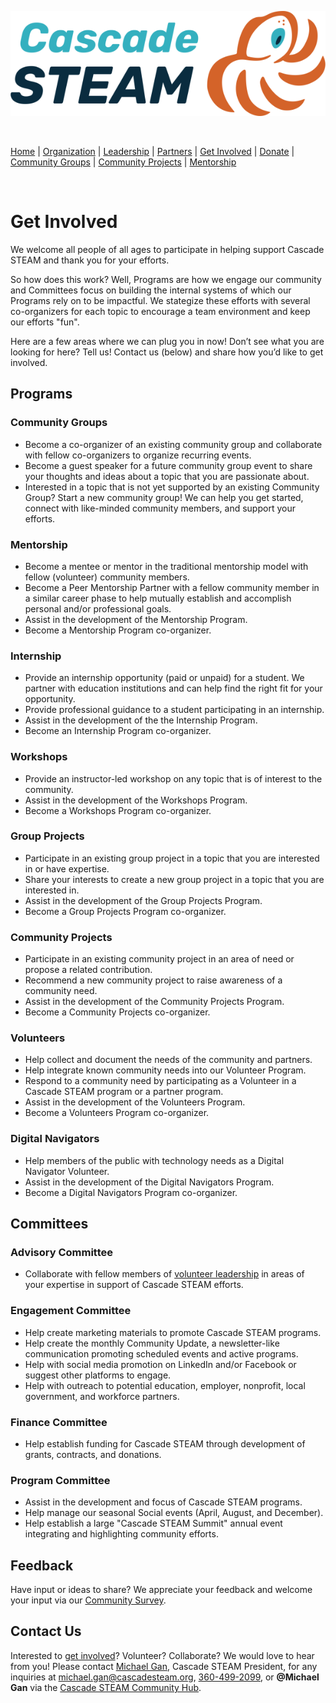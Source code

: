 <style>
  .header {
	display: none;
  }
  .footer {
	display: none;
  }
</style>

[![Cascade STEAM Logo](/assets/images/Cascade_STEAM_horizontal_logo_primary_1.png)](https://cascadesteam.org)

<br>

[Home](/) | [Organization](/organization) | [Leadership](/leadership) | [Partners](/partners) | [Get Involved](/get-involved) | [Donate](/donate) | [Community Groups](/community-groups) | [Community Projects](/community-projects) | [Mentorship](/mentorship)

<br>

# Get Involved

We welcome all people of all ages to participate in helping support Cascade STEAM and thank you for your efforts.

So how does this work? Well, Programs are how we engage our community and Committees focus on building the internal systems of which our Programs rely on to be impactful. We stategize these efforts with several co-organizers for each topic to encourage a team environment and keep our efforts "fun".

Here are a few areas where we can plug you in now! Don’t see what you are looking for here? Tell us! Contact us (below) and share how you’d like to get involved.

## Programs

### Community Groups

- Become a co-organizer of an existing community group and collaborate with fellow co-organizers to organize recurring events.
- Become a guest speaker for a future community group event to share your thoughts and ideas about a topic that you are passionate about.
- Interested in a topic that is not yet supported by an existing Community Group? Start a new community group! We can help you get started, connect with like-minded community members, and support your efforts.

### Mentorship

- Become a mentee or mentor in the traditional mentorship model with fellow (volunteer) community members.
- Become a Peer Mentorship Partner with a fellow community member in a similar career phase to help mutually establish and accomplish personal and/or professional goals.
- Assist in the development of the Mentorship Program.
- Become a Mentorship Program co-organizer.

### Internship

- Provide an internship opportunity (paid or unpaid) for a student. We partner with education institutions and can help find the right fit for your opportunity.
- Provide professional guidance to a student participating in an internship.
- Assist in the development of the the Internship Program.
- Become an Internship Program co-organizer.

### Workshops

- Provide an instructor-led workshop on any topic that is of interest to the community.
- Assist in the development of the Workshops Program.
- Become a Workshops Program co-organizer.

### Group Projects

- Participate in an existing group project in a topic that you are interested in or have expertise.
- Share your interests to create a new group project in a topic that you are interested in.
- Assist in the development of the Group Projects Program.
- Become a Group Projects Program co-organizer.

### Community Projects

- Participate in an existing community project in an area of need or propose a related contribution.
- Recommend a new community project to raise awareness of a community need.
- Assist in the development of the Community Projects Program.
- Become a Community Projects co-organizer.

### Volunteers

- Help collect and document the needs of the community and partners.
- Help integrate known community needs into our Volunteer Program.
- Respond to a community need by participating as a Volunteer in a Cascade STEAM program or a partner program.
- Assist in the development of the Volunteers Program.
- Become a Volunteers Program co-organizer.

### Digital Navigators

- Help members of the public with technology needs as a Digital Navigator Volunteer.
- Assist in the development of the Digital Navigators Program.
- Become a Digital Navigators Program co-organizer.

## Committees

### Advisory Committee

- Collaborate with fellow members of [volunteer leadership](/leadership) in areas of your expertise in support of Cascade STEAM efforts.

### Engagement Committee

- Help create marketing materials to promote Cascade STEAM programs.
- Help create the monthly Community Update, a newsletter-like communication promoting scheduled events and active programs.
- Help with social media promotion on LinkedIn and/or Facebook or suggest other platforms to engage.
- Help with outreach to potential education, employer, nonprofit, local government, and workforce partners.

### Finance Committee

- Help establish funding for Cascade STEAM through development of grants, contracts, and donations.

### Program Committee

- Assist in the development and focus of Cascade STEAM programs.
- Help manage our seasonal Social events (April, August, and December).
- Help establish a large "Cascade STEAM Summit" annual event integrating and highlighting community efforts.

## Feedback

Have input or ideas to share? We appreciate your feedback and welcome your input via our [Community Survey](http://community-survey.cascadesteam.org).

## Contact Us

Interested to [get involved](/get-involved)? Volunteer? Collaborate? We would love to hear from you! Please contact [Michael Gan](https://www.linkedin.com/in/michaelbgan), Cascade STEAM President, for any inquiries at [michael.gan@cascadesteam.org](mailto:michael.gan@cascadesteam.org), [360-499-2099](tel:3604992099), or **@Michael Gan** via the [Cascade STEAM Community Hub](http://hub.cascadesteam.org).
